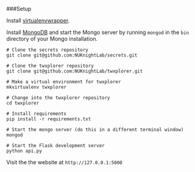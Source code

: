 ###Setup

Install [virtualenvwrapper](http://virtualenvwrapper.readthedocs.org/en/latest/).

Install [MongoDB](http://www.mongodb.org/downloads) and start the Mongo server by running `mongod` in the `bin` directory of your Mongo installation.

    # Clone the secrets repository
    git clone git@github.com:NUKnightLab/secrets.git
    
    # Clone the twxplorer repository
    git clone git@github.com:NUKnightLab/twxplorer.git
    
    # Make a virtual environment for twxplorer
    mkvirtualenv twxplorer
    
    # Change into the twxplorer repository
    cd twxplorer
    
    # Install requirements
    pip install -r requirements.txt
    
    # Start the mongo server (do this in a different terminal window)
    mongod
    
    # Start the Flask development server
    python api.py
    
Visit the the website at `http://127.0.0.1:5000`

   
    
